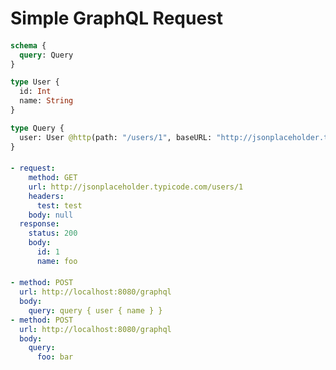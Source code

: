 # Simple GraphQL Request

####

```graphql @server
schema {
  query: Query
}

type User {
  id: Int
  name: String
}

type Query {
  user: User @http(path: "/users/1", baseURL: "http://jsonplaceholder.typicode.com")
}
```

####

```yml @mock
- request:
    method: GET
    url: http://jsonplaceholder.typicode.com/users/1
    headers:
      test: test
    body: null
  response:
    status: 200
    body:
      id: 1
      name: foo
```

####

```yml @assert
- method: POST
  url: http://localhost:8080/graphql
  body:
    query: query { user { name } }
- method: POST
  url: http://localhost:8080/graphql
  body:
    query:
      foo: bar
```
